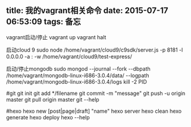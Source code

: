 title: 我的vagrant相关命令
date: 2015-07-17 06:53:09
tags: 备忘
---
vagrant启动/停止
vagrant up
vagrant halt

启动cloud 9
sudo node /home/vagrant/cloud9/c9sdk/server.js -p 8181 -l 0.0.0.0 -a : -w /home/vagrant/cloud9/test-express/

启动/停止mongodb
sudo mongod --journal --fork --dbpath /home/vagrant/mongodb-linux-i686-3.0.4/data/ --logpath /home/vagrant/mongodb-linux-i686-3.0.4/logs
kill -2 PID

#git
git init
git add */filename
git commit -m "message"
git push -u origin master 
git pull origin master
git --help

#hexo
hexo new [post|page|draft] "name"
hexo server
hexo clean
hexo generate
hexo deploy
hexo --help
